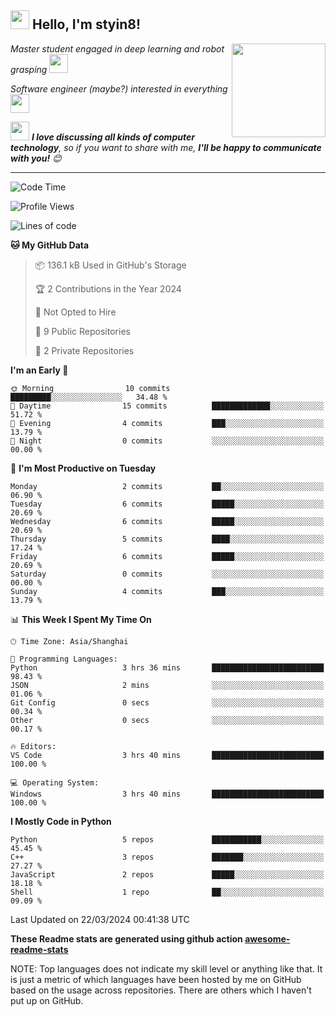 <h2><img src="https://emojis.slackmojis.com/emojis/images/1531849430/4246/blob-sunglasses.gif?1531849430" width="30"/> Hello, I'm styin8! </h2>
<img align='right' src="https://media.giphy.com/media/M9gbBd9nbDrOTu1Mqx/giphy.gif" width="150">
<p><em>Master student engaged in deep learning and robot grasping
</a><img src="https://media3.giphy.com/media/5xtDarER9QBxQC40ZJC/giphy.gif" width="30"> 
</em></p>
<p><em>Software engineer (maybe?)  interested in everything
</a><img src="https://media.giphy.com/media/WUlplcMpOCEmTGBtBW/giphy.gif" width="30"> 
</em></p>



<img src="https://media.giphy.com/media/LnQjpWaON8nhr21vNW/giphy.gif" width="30"> <em><b>I love discussing all kinds of computer technology</b>, so if you want to share with me, <b>I'll be happy to communicate with you!</b> 😊</em>

---
<!--START_SECTION:waka-->
![Code Time](http://img.shields.io/badge/Code%20Time-105%20hrs%2052%20mins-blue)

![Profile Views](http://img.shields.io/badge/Profile%20Views-0-blue)

![Lines of code](https://img.shields.io/badge/From%20Hello%20World%20I%27ve%20Written-45.1%20thousand%20lines%20of%20code-blue)

**🐱 My GitHub Data** 

> 📦 136.1 kB Used in GitHub's Storage 
 > 
> 🏆 2 Contributions in the Year 2024
 > 
> 🚫 Not Opted to Hire
 > 
> 📜 9 Public Repositories 
 > 
> 🔑 2 Private Repositories 
 > 
**I'm an Early 🐤** 

```text
🌞 Morning                10 commits          █████████░░░░░░░░░░░░░░░░   34.48 % 
🌆 Daytime                15 commits          █████████████░░░░░░░░░░░░   51.72 % 
🌃 Evening                4 commits           ███░░░░░░░░░░░░░░░░░░░░░░   13.79 % 
🌙 Night                  0 commits           ░░░░░░░░░░░░░░░░░░░░░░░░░   00.00 % 
```
📅 **I'm Most Productive on Tuesday** 

```text
Monday                   2 commits           ██░░░░░░░░░░░░░░░░░░░░░░░   06.90 % 
Tuesday                  6 commits           █████░░░░░░░░░░░░░░░░░░░░   20.69 % 
Wednesday                6 commits           █████░░░░░░░░░░░░░░░░░░░░   20.69 % 
Thursday                 5 commits           ████░░░░░░░░░░░░░░░░░░░░░   17.24 % 
Friday                   6 commits           █████░░░░░░░░░░░░░░░░░░░░   20.69 % 
Saturday                 0 commits           ░░░░░░░░░░░░░░░░░░░░░░░░░   00.00 % 
Sunday                   4 commits           ███░░░░░░░░░░░░░░░░░░░░░░   13.79 % 
```


📊 **This Week I Spent My Time On** 

```text
🕑︎ Time Zone: Asia/Shanghai

💬 Programming Languages: 
Python                   3 hrs 36 mins       █████████████████████████   98.43 % 
JSON                     2 mins              ░░░░░░░░░░░░░░░░░░░░░░░░░   01.06 % 
Git Config               0 secs              ░░░░░░░░░░░░░░░░░░░░░░░░░   00.34 % 
Other                    0 secs              ░░░░░░░░░░░░░░░░░░░░░░░░░   00.17 % 

🔥 Editors: 
VS Code                  3 hrs 40 mins       █████████████████████████   100.00 % 

💻 Operating System: 
Windows                  3 hrs 40 mins       █████████████████████████   100.00 % 
```

**I Mostly Code in Python** 

```text
Python                   5 repos             ███████████░░░░░░░░░░░░░░   45.45 % 
C++                      3 repos             ███████░░░░░░░░░░░░░░░░░░   27.27 % 
JavaScript               2 repos             █████░░░░░░░░░░░░░░░░░░░░   18.18 % 
Shell                    1 repo              ██░░░░░░░░░░░░░░░░░░░░░░░   09.09 % 
```




 Last Updated on 22/03/2024 00:41:38 UTC
<!--END_SECTION:waka-->
**These Readme stats are generated using github action [awesome-readme-stats](https://github.com/anmol098/waka-readme-stats)**

NOTE: Top languages does not indicate my skill level or anything like that. It is just a metric of which languages have been hosted by me on GitHub based on the usage across repositories. There are others which I haven't put up on GitHub.

